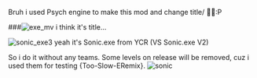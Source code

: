 Bruh i used Psych engine to make this mod and change title/ 🗿🗿:P

###![exe_mv](https://user-images.githubusercontent.com/65819389/200395239-16122928-95af-43b0-ab05-b65fe34fcf90.png) i think it's title...


![sonic_exe3](https://user-images.githubusercontent.com/65819389/200395295-8d8937fe-df0a-4cd4-8f58-1fb97279b246.gif) yeah it's Sonic.exe from YCR (VS Sonic.exe V2)

So i do it without any teams. Some levels on release will be removed, cuz i used them for testing {Too-Slow-ERemix}.
![ sonic ]()
